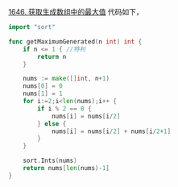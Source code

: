 [1646. 获取生成数组中的最大值](https://leetcode.cn/problems/get-maximum-in-generated-array/description/)
代码如下，
```go
import "sort"

func getMaximumGenerated(n int) int {
    if n <= 1 { //特判
        return n
    }

    nums := make([]int, n+1)
    nums[0] = 0
    nums[1] = 1
    for i:=2;i<len(nums);i++ {
        if i % 2 == 0 {
            nums[i] = nums[i/2]
        } else {
            nums[i] = nums[i/2] + nums[i/2+1]
        }
    }

    sort.Ints(nums)
    return nums[len(nums)-1]
}
```